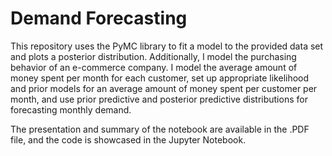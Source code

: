 # Demand Forecasting 
This repository uses the PyMC library to fit a model to the provided data set and plots a posterior distribution.
Additionally, I model the purchasing behavior of an e-commerce company. I model the average amount of money spent per month for each customer, set up appropriate likelihood and prior models for an average amount of money spent per customer per month, and use prior predictive and posterior predictive distributions for forecasting monthly demand.

The presentation and summary of the notebook are available in the .PDF file, and the code is showcased in the Jupyter Notebook.
